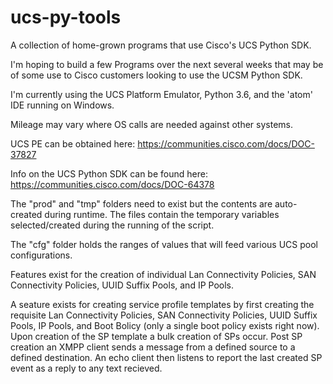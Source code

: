 # ucs-py-tools
A collection of home-grown programs that use Cisco's UCS Python SDK. 

I'm hoping to build a few Programs over the next several weeks that may be of some use to Cisco customers looking to use the UCSM Python SDK.

I'm currently using the UCS Platform Emulator, Python 3.6, and the 'atom' IDE running on Windows. 

Mileage may vary where OS calls are needed against other systems.


UCS PE can be obtained here: https://communities.cisco.com/docs/DOC-37827


Info on the UCS Python SDK can be found here: https://communities.cisco.com/docs/DOC-64378

The "prod" and "tmp" folders need to exist but the contents are auto-created during runtime. The files contain the temporary variables selected/created during the running of the script.

The "cfg" folder holds the ranges of values that will feed various UCS pool configurations. 

Features exist for the creation of individual Lan Connectivity Policies, SAN Connectivity Policies, UUID Suffix Pools, and IP Pools.

A seature exists for creating service profile templates by first creating the requisite Lan Connectivity Policies, SAN Connectivity Policies, UUID Suffix Pools, IP Pools, and Boot Bolicy (only a single boot policy exists right now). Upon creation of the SP template a bulk creation of SPs occur. Post SP creation an XMPP client sends a message from a defined source to a defined destination. An echo client then listens to report the last created SP event as a reply to any text recieved.
